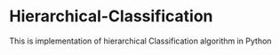 # Hierarchical-Classification
This is implementation of hierarchical Classification algorithm in Python
